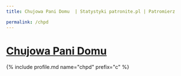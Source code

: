 ```yaml
---
title: Chujowa Pani Domu  | Statystyki patronite.pl | Patromierz

permalink: /chpd
---
```


# [Chujowa Pani Domu ](https://patronite.pl/chpd)

{% include profile.md name="chpd" prefix="c" %}
